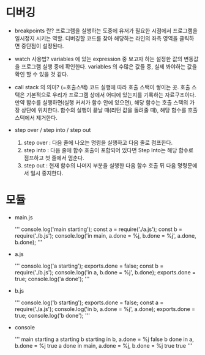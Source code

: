 # 디버깅
- breakpoints 란?
  프로그램을 실행하는 도중에 유저가 필요한 시점에서 프로그램을 일시정지 시키는 역할.
  디버깅할 코드를 찾아 해당하는 라인의 좌측 영역을 클릭하면 중단점이 설정된다.

- watch 사용법?
  variables 에 있는 expression 중 보고자 하는 설정한 값의 변동값을 프로그램 실행 중에 확인한다.
  variables 의 수많은 값들 중, 실제 봐야하는 값을 확인 할 수 있을 것 같다.

- call stack 의 의미? (=호출스택)
  코드 실행에 따라 호출 스택이 쌓이는 곳.
  호출 스택은 기본적으로 우리가 프로그램 상에서 어디에 있는지를 기록하는 자료구조이다. 
  만약 함수를 실행하면(실행 커서가 함수 안에 있으면), 해당 함수는 호출 스택의 가장 상단에 위치한다. 
  함수의 실행이 끝날 때(리턴 값을 돌려줄 때), 해당 함수를 호출 스택에서 제거한다. 

- step over / step into / step out
  1. step over : 다음 줄에 나오는 명령을 실행하고 다음 줄로 점프한다.
  2. step into : 다음 줄에 함수 호출이 포함되어 있다면 Step Into는 해당 함수로 점프하고 첫 줄에서 멈춘다.
  3. step out : 현재 함수의 나머지 부분을 실행한 다음 함수 호출 뒤 다음 명령문에서 일시 중지한다.


# 모듈
- main.js

  '''
  console.log('main starting');
  const a = require('./a.js');
  const b = require('./b.js');
  console.log('in main, a.done = %j, b.done = %j', a.done, b.done);
  '''

- a.js

  '''
  console.log('a starting');
  exports.done = false;
  const b = require('./b.js');
  console.log('in a, b.done = %j', b.done);
  exports.done = true;
  console.log('a done');
  '''

- b.js

  '''
  console.log('b starting');
  exports.done = false;
  const a = require('./a.js');
  console.log('in b, a.done = %j', a.done);
  exports.done = true;
  console.log('b done');
  '''

- console

  '''
  main starting
  a starting
  b starting
  in b, a.done = %j false
  b done
  in a, b.done = %j true
  a done
  in main, a.done = %j, b.done = %j true true
  '''
  
